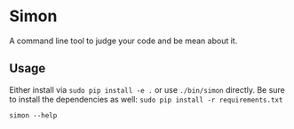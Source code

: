 # Simon

A command line tool to judge your code and be mean about it.

## Usage

Either install via `sudo pip install -e .` or use `./bin/simon` directly. Be
sure to install the dependencies as well: `sudo pip install -r requirements.txt`

```
simon --help
```

